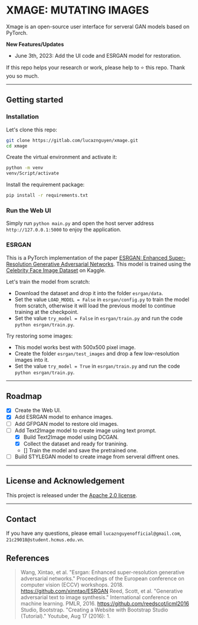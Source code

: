 # XMAGE: MUTATING IMAGES
Xmage is an open-source user interface for serveral GAN models based on PyTorch.

**New Features/Updates**
- June 3th, 2023: Add the UI code and ESRGAN model for restoration.

If this repo helps your research or work, please help to ⭐ this repo. Thank you so much.

---

## Getting started
### Installation

Let's clone this repo:
```bash
git clone https://gitlab.com/lucaznguyen/xmage.git
cd xmage
```

Create the virtual environment and activate it:
```bash
python -m venv
venv/Script/activate
```

Install the requirement package:
```bash
pip install -r requirements.txt
```

### Run the Web UI

Simply run `python main.py` and open the host server address `http://127.0.0.1:5000` to enjoy the application.

### ESRGAN

This is a PyTorch implementation of the paper [ESRGAN: Enhanced Super-Resolution Generative Adversarial Networks](https://arxiv.org/abs/1809.00219). This model is trained using the [Celebrity Face Image Dataset](https://www.kaggle.com/datasets/vishesh1412/celebrity-face-image-dataset) on Kaggle.

Let's train the model from scratch:
- Download the dataset and drop it into the folder `esrgan/data`.
- Set the value `LOAD_MODEL = False` in `esrgan/config.py` to train the model from scratch, otherwise it will load the previous model to continue training at the checkpoint.
- Set the value `try_model = False` in `esrgan/train.py` and run the code `python esrgan/train.py`.

Try restoring some images:
- This model works best with 500x500 pixel image.
- Create the folder `esrgan/test_images` and drop a few low-resolution images into it.
- Set the value `try_model = True` in `esrgan/train.py` and run the code `python esrgan/train.py`.

---

## Roadmap

- [x] Create the Web UI.
- [x] Add ESRGAN model to enhance images.
- [ ] Add GFPGAN model to restore old images.
- [ ] Add Text2Image model to create image using text prompt.
  - [x] Build Text2Image model using DCGAN.
  - [x] Collect the dataset and ready for tranining.
  - [] Train the model and save the pretrained one.
- [ ] Build STYLEGAN model to create image from serveral diffrent ones.

---

## License and Acknowledgement

This project is released under the [Apache 2.0 license](LICENSE).<br>

---

## Contact

If you have any questions, please email `lucaznguyenofficial@gmail.com`, `21c29018@student.hcmus.edu.vn`.

## References

> Wang, Xintao, et al. "Esrgan: Enhanced super-resolution generative adversarial networks." Proceedings of the European conference on computer vision (ECCV) workshops. 2018. <https://github.com/xinntao/ESRGAN> 
> Reed, Scott, et al. "Generative adversarial text to image synthesis." International conference on machine learning. PMLR, 2016. <https://github.com/reedscot/icml2016>
> Studio, Bootstrap. "Creating a Website with Bootstrap Studio (Tutorial)." Youtube, Aug 17 (2016): 1.
